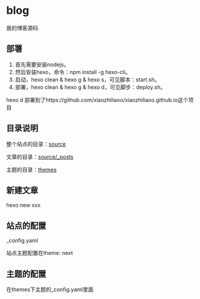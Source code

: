 # blog

我的博客源码

## 部署

1. 首先需要安装nodejs。
2. 然后安装hexo，命令：npm install -g hexo-cli。
3. 启动，hexo clean & hexo g & hexo s，可见脚本：start.sh。
4. 部署，hexo clean & hexo g & hexo d，可见脚步：deploy.sh。

hexo d 部署到了https://github.com/xiaozhiliaoo/xiaozhiliaoo.github.io这个项目

## 目录说明

整个站点的目录：[source](source)

文章的目录：[source/_posts](source/_posts)

主题的目录：[themes](themes)


## 新建文章

hexo new xxx

## 站点的配置

_config.yaml

站点主题配置在theme: next

## 主题的配置

在themes下主题的_config.yaml里面
